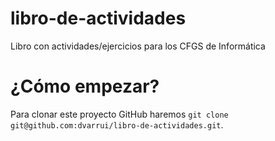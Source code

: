 # libro-de-actividades
Libro con actividades/ejercicios para los CFGS de Informática

¿Cómo empezar?
==============
Para clonar este proyecto GitHub haremos `git clone git@github.com:dvarrui/libro-de-actividades.git`.
